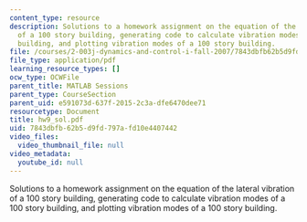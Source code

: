 ```yaml
---
content_type: resource
description: Solutions to a homework assignment on the equation of the lateral vibration
  of a 100 story building, generating code to calculate vibration modes of a 100 story
  building, and plotting vibration modes of a 100 story building.
file: /courses/2-003j-dynamics-and-control-i-fall-2007/7843dbfb62b5d9fd797afd10e4407442_hw9_sol.pdf
file_type: application/pdf
learning_resource_types: []
ocw_type: OCWFile
parent_title: MATLAB Sessions
parent_type: CourseSection
parent_uid: e591073d-637f-2015-2c3a-dfe6470dee71
resourcetype: Document
title: hw9_sol.pdf
uid: 7843dbfb-62b5-d9fd-797a-fd10e4407442
video_files:
  video_thumbnail_file: null
video_metadata:
  youtube_id: null
---
```

Solutions to a homework assignment on the equation of the lateral vibration of a 100 story building, generating code to calculate vibration modes of a 100 story building, and plotting vibration modes of a 100 story building.

